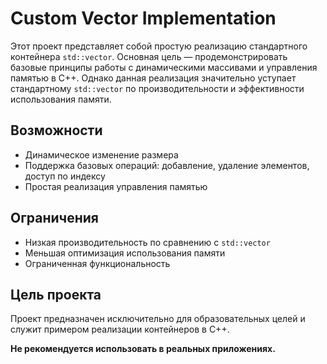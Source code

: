 # Custom Vector Implementation  

Этот проект представляет собой простую реализацию стандартного контейнера `std::vector`. Основная цель — продемонстрировать базовые принципы работы с динамическими массивами и управления памятью в C++. Однако данная реализация значительно уступает стандартному `std::vector` по производительности и эффективности использования памяти.  

## Возможности  
- Динамическое изменение размера  
- Поддержка базовых операций: добавление, удаление элементов, доступ по индексу  
- Простая реализация управления памятью  

## Ограничения  
- Низкая производительность по сравнению с `std::vector`  
- Меньшая оптимизация использования памяти  
- Ограниченная функциональность  

## Цель проекта  
Проект предназначен исключительно для образовательных целей и служит примером реализации контейнеров в C++. 

**Не рекомендуется использовать в реальных приложениях.**
